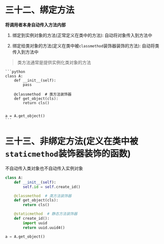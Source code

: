# 三十二、绑定方法
**将调用者本身自动传入方法内部**
1. 绑定到实例对象的方法(正常定义在类中的方法): 自动将对象传入到方法中

2. 绑定给类对象的方法(定义在类中被`classmethod`装饰器装饰的方法): 自动将类传入到方法中
> 类方法通常是提供实例化类对象的方法

    ```python
    class A:
        def __init__(self):
            pass
        
        @classmethod  # 类方法装饰器
        def get_object(cls):
            return cls()
    
    
    a = A.get_object()
    ```

# 三十三、非绑定方法(定义在类中被`staticmethod`装饰器装饰的函数)
不自动传入类对象也不自动传入实例对象
```python
class A:
    def __init__(self):
        self.id = self.create_id()

    @classmethod  # 类方法装饰器
    def get_object(cls):
        return cls()

    @staticmethod  # 静态方法装饰器
    def create_id():
        import uuid
        return uuid.uuid4()

a = A.get_object()
```